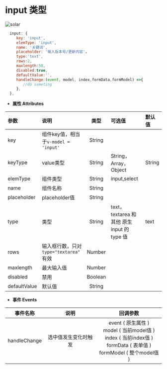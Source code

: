# input 类型
![solar](/images/input.png)
``` js
  input: {
     key: 'input',
     elemType: 'input',
     name: '关键词',
     placeholder: '输入版本号/更新内容'，
     type:'text',
     rows:2,
     maxlength:50,
     disabled:true,
     defaultValue:'',
     handleChange:(event, model, index,formData,formModel) =>{
        //do someting
     },
  },
```
- **属性 Attributes**

| 参数        | 说明       | 类型  | 可选值  | 默认值  |
| :------------- |:-------------| :-----:| :-----|:-----|
| key  | 组件key值，相当于`v-model = 'input'` | String |  |  |
| keyType | value类型    |    String | String，Array，Object | String |
| elemType      | 组件类型      |   String | input,select |  |
| name | 组件名称      |    String |  |  |
| placeholder | placeholder值      |    String |  |  |
| type | 类型      |    String |  text，textarea 和其他 原生 input 的 type 值 | text |
| rows | 输入框行数，只对 `type="textarea"` 有效      |    Number |  |  |
| maxlength | 最大输入值      |    Number |  |  |
| disabled | 禁用      |    Boolean |  |  |
| defaultValue | 默认值    |    String |  |  |

- **事件 Events**

| 事件名称        | 说明       | 回调参数  | 
| :-------------: |:-------------:| :-----:| 
| handleChange  | 选中值发生变化时触发	 | event ( 原生属性 )<br> model ( 当前model值 )<br> index ( 当前index值 )<br> formData ( 表单值 )<br> formModel ( 整个model值 )|
